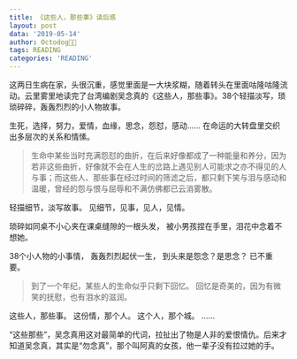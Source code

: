 ```yaml
---
title: 《这些人，那些事》读后感
layout: post
data: '2019-05-14'
author: Octodog🐙🐶
tags: READING
categories: 'READING'
---
```


这两日生病在家，头很沉重，感觉里面是一大块浆糊，随着转头在里面咕隆咕隆流动。云里雾里地读完了台湾编剧吴念真的《这些人，那些事》。38个轻描淡写，琐琐碎碎，轰轰烈烈的小人物故事。

生死，选择，努力，爱情，血缘，思念，怨怼，感动……
在命运的大转盘里交织出多层次的关系和情愫。

> 生命中某些当时充满怨怼的曲折，在后来好像都成了一种能量和养分，因为若非这些曲折，好像就不会在人生的岔路上遇见别人可能求之亦不得见的人与事；而这些人、那些事在经过时间的筛滤之后，都只剩下笑与泪与感动和温暖，曾经的怨与恨与屈辱和不满仿佛都已云消雾散。

轻描细节，淡写故事。
见细节，见事，见人，见情。

琐碎如同桌不小心夹在课桌缝隙的一根头发，
被小男孩捏在手里，泪花中念着不想她。

38个小人物的小事情，
轰轰烈烈起伏一生，
到头来是怨念？是思念？
已不重要。

> 到了一个年纪，某些人的生命似乎只剩下回忆。
回忆是奇美的，因为有微笑的抚慰，也有泪水的滋润。

这些人，那些事。
这份情，那个人。
这个人，那个城。
……

“这些那些”，吴念真用这对最简单的代词，拉扯出了物是人非的爱恨情仇。后来才知道吴念真，其实是“勿念真”，那个叫阿真的女孩，他一辈子没有拉过她的手。